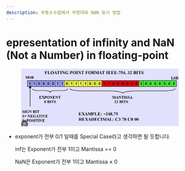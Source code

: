 ```yaml
---
description: 부동소수점에서 무한대와 NAN 표시 방법
---
```


# epresentation of infinity and NaN (Not a Number) in floating-point



<figure><img src="../../../.gitbook/assets/image (9).png" alt=""><figcaption></figcaption></figure>

*   exponent가 전부 0/1 일때를 Special Case라고 생각하면 될 듯합니다.

    inf는 Exponent가 전부 1이고 Mantissa == 0

    NaN은 Exponent가 전부 1이고 Mantissa ≠ 0
